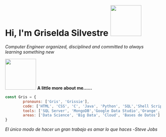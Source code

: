 # Hi, I'm Griselda Silvestre <img src="https://c.tenor.com/Yma7l4T9SyYAAAAC/hello.gif" width="100">

*Computer Engineer organized, disciplined and committed to always learning something new*


<img src="https://c.tenor.com/X4fIJe75dpcAAAAC/fuse-blockchain-crypto.gif" width="100px"> **A little more about me......**


```javascript
const Gris = {
        pronouns: ['Gris', 'Grissie'], 
        code: ['HTML', 'CSS', 'C', 'Java', 'Python', 'SQL','Shell Script'],
        tools: ['SQL Server', 'MongoDB','Google Data Studio','Orange','Excel Intermedio','Office Intermedio'],
        areas: ['Data Science', 'Big Data', 'Cloud', 'Bases de Datos']
}
```
*El único modo de hacer un gran trabajo es amar lo que haces* -*Steve Jobs*



<!---
Gris-95/Gris-95 is a ✨ special ✨ repository because its `README.md` (this file) appears on your GitHub profile.
You can click the Preview link to take a look at your changes.
--->
